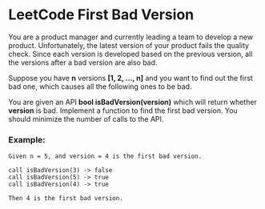 # LeetCode First Bad Version

You are a product manager and currently leading a team to develop a new product. Unfortunately, the latest version of your product fails the quality check. Since each version is developed based on the previous version, all the versions after a bad version are also bad.

Suppose you have **n** versions **[1, 2, ..., n]** and you want to find out the first bad one, which causes all the following ones to be bad.

You are given an API **bool isBadVersion(version)** which will return whether **version** is bad. Implement a function to find the first bad version. You should minimize the number of calls to the API.

### Example:
```
Given n = 5, and version = 4 is the first bad version.

call isBadVersion(3) -> false
call isBadVersion(5) -> true
call isBadVersion(4) -> true

Then 4 is the first bad version. 
```